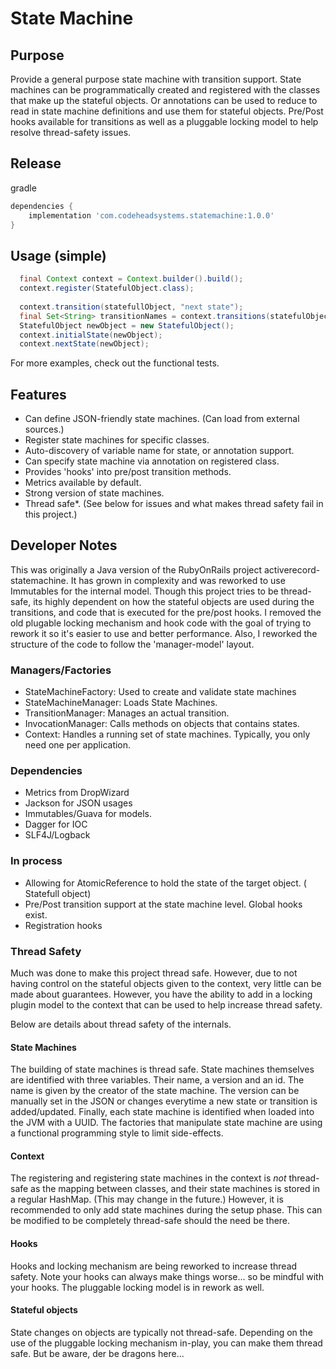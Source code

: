 # State Machine

## Purpose

Provide a general purpose state machine with transition support. State machines
can be programmatically created and registered with the classes that make up the
stateful objects. Or annotations can be used to reduce to read in state machine
definitions and use them for stateful objects. Pre/Post hooks available for
transitions as well as a pluggable locking model to help resolve thread-safety
issues.

## Release

gradle

```groovy
dependencies {
    implementation 'com.codeheadsystems.statemachine:1.0.0'
}
```

## Usage (simple)

```java
  final Context context = Context.builder().build();
  context.register(StatefulObject.class);
  
  context.transition(statefullObject, "next state");
  final Set<String> transitionNames = context.transitions(statefulObject);
  StatefulObject newObject = new StatefulObject();
  context.initialState(newObject);
  context.nextState(newObject);
```

For more examples, check out the functional tests.

## Features

* Can define JSON-friendly state machines. (Can load from external sources.)
* Register state machines for specific classes.
* Auto-discovery of variable name for state, or annotation support.
* Can specify state machine via annotation on registered class.
* Provides 'hooks' into pre/post transition methods.
* Metrics available by default.
* Strong version of state machines.
* Thread safe*. (See below for issues and what makes thread safety fail in this
  project.)

## Developer Notes

This was originally a Java version of the RubyOnRails project
activerecord-statemachine. It has grown in complexity and was reworked to use
Immutables for the internal model. Though this project tries to be thread-safe,
its highly dependent on how the stateful objects are used during the
transitions, and code that is executed for the pre/post hooks. I removed the old
plugable locking mechanism and hook code with the goal of trying to rework it so
it's easier to use and better performance. Also, I reworked the structure of the
code to follow the 'manager-model' layout.

### Managers/Factories

* StateMachineFactory: Used to create and validate state machines
* StateMachineManager: Loads State Machines.
* TransitionManager: Manages an actual transition.
* InvocationManager: Calls methods on objects that contains states.
* Context: Handles a running set of state machines. Typically, you only need one
  per application.

### Dependencies

* Metrics from DropWizard
* Jackson for JSON usages
* Immutables/Guava for models.
* Dagger for IOC
* SLF4J/Logback

### In process

* Allowing for AtomicReference to hold the state of the target object. (
  Statefull object)
* Pre/Post transition support at the state machine level. Global hooks exist.
* Registration hooks

### Thread Safety

Much was done to make this project thread safe. However, due to not having
control on the stateful objects given to the context, very little can be made
about guarantees. However, you have the ability to add in a locking plugin model
to the context that can be used to help increase thread safety.

Below are details about thread safety of the internals.

#### State Machines

The building of state machines is thread safe. State machines themselves are
identified with three variables. Their name, a version and an id. The name is
given by the creator of the state machine. The version can be manually set in
the JSON or changes everytime a new state or transition is added/updated.
Finally, each state machine is identified when loaded into the JVM with a UUID.
The factories that manipulate state machine are using a functional programming
style to limit side-effects.

#### Context

The registering and registering state machines in the context is *not*
thread-safe as the mapping between classes, and their state machines is stored
in a regular HashMap. (This may change in the future.)
However, it is recommended to only add state machines during the setup phase.
This can be modified to be completely thread-safe should the need be there.

#### Hooks

Hooks and locking mechanism are being reworked to increase thread safety. Note
your hooks can always make things worse... so be mindful with your hooks. The
pluggable locking model is in rework as well.

#### Stateful objects

State changes on objects are typically not thread-safe. Depending on the use of
the pluggable locking mechanism in-play, you can make them thread safe. But be
aware, der be dragons here...
